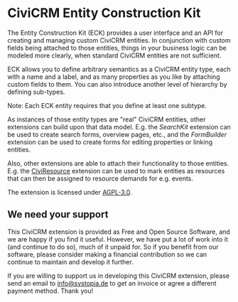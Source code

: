 # CiviCRM Entity Construction Kit

The Entity Construction Kit (ECK) provides a user interface and an API for
creating and managing custom CiviCRM entities. In conjunction with custom fields
being attached to those entities, things in your business logic can be modeled
more clearly, when standard CiviCRM entities are not sufficient.

ECK allows you to define arbitrary semantics as a CiviCRM entity type, each with
a name and a label, and as many properties as you like by attaching custom
fields to them. You can also introduce another level of hierarchy by defining
sub-types.

Note: Each ECK entity requires that you define at least one subtype. 

As instances of those entity types are "real" CiviCRM entities, other extensions
can build upon that data model. E.g. the *SearchKit* extension can be used to
create search forms, overview pages, etc., and the *FormBuilder* extension can
be used to create forms for editing properties or linking entities.

Also, other extensions are able to attach their functionality to those entities.
E.g. the [CiviResource](https://github.com/systopia/de.systopia.resource)
extension can be used to mark entities as resources that can then be assigned to
resource demands for e.g. events.

The extension is licensed under [AGPL-3.0](LICENSE.txt).

## We need your support

This CiviCRM extension is provided as Free and Open Source Software, and we are
happy if you find it useful. However, we have put a lot of work into it (and
continue to do so), much of it unpaid for. So if you benefit from our software,
please consider making a financial contribution so we can continue to maintain
and develop it further.

If you are willing to support us in developing this CiviCRM extension, please
send an email to info@systopia.de to get an invoice or agree a different payment
method. Thank you!

